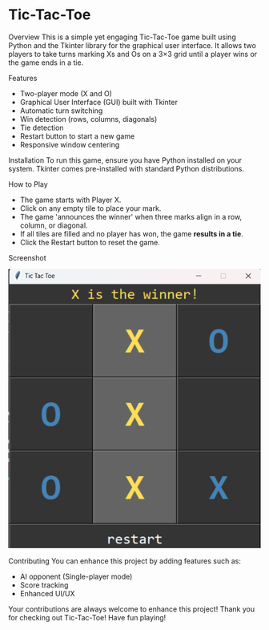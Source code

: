 # Tic-Tac-Toe

Overview
This is a simple yet engaging Tic-Tac-Toe game built using Python and the Tkinter library for the graphical user interface. It allows two players to take turns marking Xs and Os on a 3×3 grid until a player wins or the game ends in a tie.

Features
- Two-player mode (X and O)
- Graphical User Interface (GUI) built with Tkinter
- Automatic turn switching
- Win detection (rows, columns, diagonals)
- Tie detection
- Restart button to start a new game
- Responsive window centering

Installation
To run this game, ensure you have Python installed on your system. Tkinter comes pre-installed with standard Python distributions.

How to Play
- The game starts with Player X.
- Click on any empty tile to place your mark.
- The game 'announces the winner' when three marks align in a row, column, or diagonal.
- If all tiles are filled and no player has won, the game **results in a tie**.
- Click the Restart button to reset the game.

Screenshot


![image alt](https://github.com/Vats2025/Tic-Tac-Toe/blob/d8d9cd26e7d2dead8c63e586f1192bc570428fa1/Screenshot%202025-04-01%20015253.png)

Contributing
You can enhance this project by adding features such as:
- AI opponent (Single-player mode)
- Score tracking
- Enhanced UI/UX

Your contributions are always welcome to enhance this project!
Thank you for checking out Tic-Tac-Toe! Have fun playing! 




